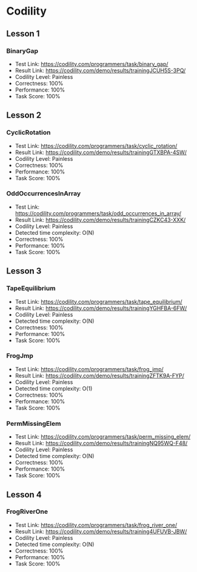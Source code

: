 # Codility

## Lesson 1

### BinaryGap

* Test Link: https://codility.com/programmers/task/binary_gap/
* Result Link: https://codility.com/demo/results/trainingJCUH5S-3PQ/
* Codility Level: Painless
* Correctness: 100%
* Performance: 100%
* Task Score: 100%

## Lesson 2

### CyclicRotation

* Test Link: https://codility.com/programmers/task/cyclic_rotation/
* Result Link: https://codility.com/demo/results/trainingGTXBPA-4SW/
* Codility Level: Painless
* Correctness: 100%
* Performance: 100%
* Task Score: 100%

### OddOccurrencesInArray

* Test Link: https://codility.com/programmers/task/odd_occurrences_in_array/
* Result Link: https://codility.com/demo/results/trainingCZKC43-XXK/
* Codility Level: Painless
* Detected time complexity: O(N)
* Correctness: 100%
* Performance: 100%
* Task Score: 100%

## Lesson 3

### TapeEquilibrium

* Test Link: https://codility.com/programmers/task/tape_equilibrium/
* Result Link: https://codility.com/demo/results/trainingYGHFBA-6FW/
* Codility Level: Painless
* Detected time complexity: O(N)
* Correctness: 100%
* Performance: 100%
* Task Score: 100%

### FrogJmp

* Test Link: https://codility.com/programmers/task/frog_jmp/
* Result Link: https://codility.com/demo/results/trainingZFTK9A-FYP/
* Codility Level: Painless
* Detected time complexity: O(1)
* Correctness: 100%
* Performance: 100%
* Task Score: 100%

### PermMissingElem

* Test Link: https://codility.com/programmers/task/perm_missing_elem/
* Result Link: https://codility.com/demo/results/trainingNQ95WQ-F48/
* Codility Level: Painless
* Detected time complexity: O(N)
* Correctness: 100%
* Performance: 100%
* Task Score: 100%

## Lesson 4

### FrogRiverOne

* Test Link: https://codility.com/programmers/task/frog_river_one/
* Result Link: https://codility.com/demo/results/training4UFUVB-JBW/
* Codility Level: Painless
* Detected time complexity: O(N)
* Correctness: 100%
* Performance: 100%
* Task Score: 100%
